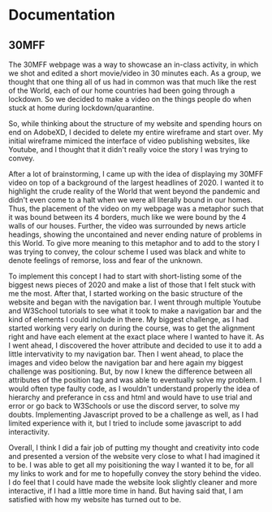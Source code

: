 # Documentation

## 30MFF
The 30MFF webpage was a way to showcase an in-class activity, in which we shot and edited a short movie/video in 30 minutes each. As a group, we thought that one thing all of us had in common was that much like the rest of the World, each of our home countries had been going through a lockdown. So we decided to make a video on the things people do when stuck at home during lockdown/quarantine.


So, while thinking about the structure of my website and spending hours on end on AdobeXD, I decided to delete my entire wireframe and start over. My initial wireframe mimiced the interface of video publishing websites, like Youtube, and I thought that it didn't really voice the story I was trying to convey.


After a lot of brainstorming, I came up with the idea of displaying my 30MFF video on top of a background of the largest headlines of 2020. I wanted it to highlight the crude reality of the World that went beyond the pandemic and didn't even come to a halt when we were all literally bound in our homes. Thus, the placement of the video on my webpage was a metaphor such that it was bound between its 4 borders, much like we were bound by the 4 walls of our houses. Further, the video was surrounded by news article headings, showing the uncontained and never ending nature of problems in this World. To give more meaning to this metaphor and to add to the story I was trying to convey, the colour scheme I used was black and white to denote feelings of remorse, loss and fear of the unknown.


To implement this concept I had to start with short-listing some of the biggest news pieces of 2020 and make a list of those that I felt stuck with me the most. After that, I started working on the basic structure of the website and began with the navigation bar. I went through multiple Youtube and W3School tutorials to see what it took to make a navigation bar and the kind of elements I could include in there. My biggest challenge, as I had started working very early on during the course, was to get the alignment right and have each element at the exact place where I wanted to have it. As I went ahead, I discovered the hover attribute and decided to use it to add a little intervativity to my navigation bar. Then I went ahead, to place the images and video below the navigation bar and here again my biggest challenge was positioning. But, by now I knew the difference between all attributes of the position tag and was able to eventually solve my problem. I would often type faulty code, as I wouldn't understand properly the idea of hierarchy and preferance in css and html and would have to use trial and error or go back to W3Schools or use the discord server, to solve my doubts. Implementing Javascript proved to be a challenge as well, as I had limited experience with it, but I tried to include some javascript to add interactivity.


Overall, I think I did a fair job of putting my thought and creativity into code and presented a version of the website very close to what I had imagined it to be. I was able to get all my poisitioning the way I wanted it to be, for all my links to work and for me to hopefully convey the story behind the video. I do feel that I could have made the website look slightly cleaner and more interactive, if I had a little more time in hand. But having said that, I am satisfied with how my website has turned out to be.
